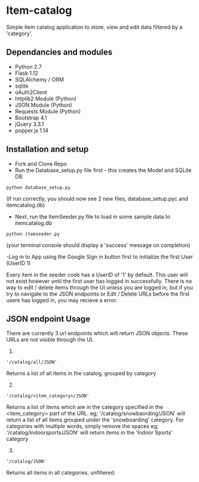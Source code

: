 # Item-catalog
Simple item catalog application to store, view and edit data filtered by a 'category'.

## Dependancies and modules
- Python 2.7
- Flask 1.12
- SQLAlchemy / ORM
- sqlite
- oAuth2Client
- httplib2 Module (Python)
- JSON Module (Python)
- Requests Module (Python)
- Bootstrap 4.1
- jQuery 3.3.1
- popper.js 1.14


## Installation and setup
- Fork and Clone Repo
- Run the Database_setup.py file first - this creates the Model and SQLite DB
```
python database_setup.py
```
(If run correctly, you should now see 2 new files, database_setup.pyc and itemcatalog.db)
- Next, run the ItemSeeder.py file to load in some sample data to itemcatalog.db
```
python itemseeder.py
```
(your terminal console should display a 'success' message on completion)

-Log in to App using the Google Sign in button first to initialize the first User (UserID 1)

Every item in the seeder code has a UserID of '1' by default. This user will not exist however until the first user has logged in successfully.
There is no way to edit / delete items through the UI unless you are logged in, but if you try to navigate to the JSON endpoints or Edit / Delete URLs before
the first usere has logged in, you may recieve a error.


## JSON endpoint Usage
There are currently 3 url endpoints which will return JSON objects. These URLs are not visible through the UI.

1. 
```
'/catalog/all/JSON' 
```
Returns a list of all items in the catalog, grouped by category

2. 
```
'/catalog/<item_category>/JSON' 
```
Returns a list of items which are in the category specified in the <item_category> part of the URL. eg;
 '/catalog/snowbaording/JSON' will return a list of all items grouped under the 'snowboarding' category.
For categories with multiple words, simply remove the spaces eg;
'/catalog/indoorsports/JSON' will return items in the 'Indoor Sports' category

3. 
```
'/catalog/JSON'
```
Returns all items in all categories, unfiltered.
